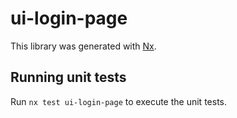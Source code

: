 # ui-login-page

This library was generated with [Nx](https://nx.dev).

## Running unit tests

Run `nx test ui-login-page` to execute the unit tests.
